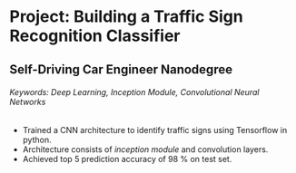 # Project: Building a Traffic Sign Recognition Classifier

## Self-Driving Car Engineer Nanodegree

###### Keywords: Deep Learning, Inception Module, Convolutional Neural Networks 

- Trained a CNN architecture to identify traffic signs using Tensorflow in python.
- Architecture consists of *inception module* and convolution layers.
- Achieved top 5 prediction accuracy of 98 % on test set.
